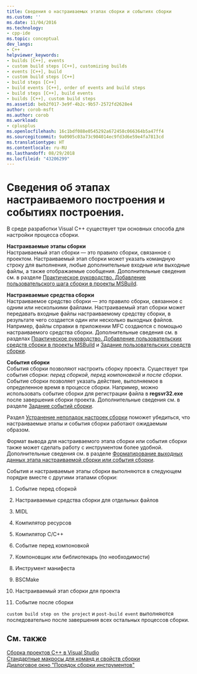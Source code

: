 ```yaml
---
title: Сведения о настраиваемых этапах сборки и событиях сборки
ms.custom: ''
ms.date: 11/04/2016
ms.technology:
- cpp-ide
ms.topic: conceptual
dev_langs:
- C++
helpviewer_keywords:
- builds [C++], events
- custom build steps [C++], customizing builds
- events [C++], build
- custom build steps [C++]
- build steps [C++]
- build events [C++], order of events and build steps
- build steps [C++], build events
- builds [C++], custom build steps
ms.assetid: beb2f017-3e9f-4b2c-9b57-2572fd2628e4
author: corob-msft
ms.author: corob
ms.workload:
- cplusplus
ms.openlocfilehash: 16c1bdf088e0545292a672458c066364b5a47ff4
ms.sourcegitcommit: 9a0905c03a73c904014ec9fd3d6e59e4fa7813cd
ms.translationtype: HT
ms.contentlocale: ru-RU
ms.lasthandoff: 08/29/2018
ms.locfileid: "43206299"
---
```

# <a name="understanding-custom-build-steps-and-build-events"></a>Сведения об этапах настраиваемого построения и событиях построения.
В среде разработки Visual C++ существует три основных способа для настройки процесса сборки.  
  
 **Настраиваемые этапы сборки**  
 Настраиваемый этап сборки — это правило сборки, связанное с проектом. Настраиваемый этап сборки может указать командную строку для выполнения, любые дополнительные входные или выходные файлы, а также отображаемые сообщения. Дополнительные сведения см. в разделе [Практическое руководство. Добавление пользовательского шага сборки в проекты MSBuild](../build/how-to-add-a-custom-build-step-to-msbuild-projects.md).  
  
 **Настраиваемые средства сборки**  
 Настраиваемое средство сборки — это правило сборки, связанное с одним или несколькими файлами. Настраиваемый этап сборки может передавать входные файлы настраиваемому средству сборки, в результате чего создается один или несколько выходных файлов. Например, файлы справки в приложении MFC создаются с помощью настраиваемого средства сборки. Дополнительные сведения см. в разделах [Практическое руководство. Добавление пользовательских средств сборки в проекты MSBuild](../build/how-to-add-custom-build-tools-to-msbuild-projects.md) и [Задание пользовательских средств сборки](../ide/specifying-custom-build-tools.md).  
  
 **События сборки**  
 События сборки позволяют настроить сборку проекта. Существует три события сборки: *перед сборкой*, *перед компоновкой* и *после сборки*. Событие сборки позволяет указать действие, выполняемое в определенное время в процессе сборки. Например, можно использовать событие сборки для регистрации файла в **regsvr32.exe** после завершения сборки проекта. Дополнительные сведения см. в разделе [Задание событий сборки](../ide/specifying-build-events.md).  
  
 Раздел [Устранение неполадок настроек сборки](../ide/troubleshooting-build-customizations.md) поможет убедиться, что настраиваемые этапы и события сборки работают ожидаемым образом.  
  
 Формат вывода для настраиваемого этапа сборки или события сборки также может сделать работу с инструментом более удобной. Дополнительные сведения см. в разделе [Форматирование выходных данных этапа настраиваемой сборки или события сборки](../ide/formatting-the-output-of-a-custom-build-step-or-build-event.md).  
  
 События и настраиваемые этапы сборки выполняются в следующем порядке вместе с другими этапами сборки:  
  
1.  Событие перед сборкой  
  
2.  Настраиваемые средства сборки для отдельных файлов  
  
3.  MIDL  
  
4.  Компилятор ресурсов  
  
5.  Компилятор C/C++  
  
6.  Событие перед компоновкой  
  
7.  Компоновщик или библиотекарь (по необходимости)  
  
8.  Инструмент манифеста  
  
9. BSCMake  
  
10. Настраиваемый этап сборки для проекта  
  
11. Событие после сборки  
  
 `custom build step on the project` и `post-build event` выполняются последовательно после завершения всех остальных процессов сборки.  
  
## <a name="see-also"></a>См. также  
 [Сборка проектов C++ в Visual Studio](../ide/building-cpp-projects-in-visual-studio.md)   
 [Стандартные макросы для команд и свойств сборки](../ide/common-macros-for-build-commands-and-properties.md)   
 [Диалоговое окно "Порядок сборки инструментов"](https://msdn.microsoft.com/6204c5b1-7ce9-4948-9ff6-0268642ee14c)